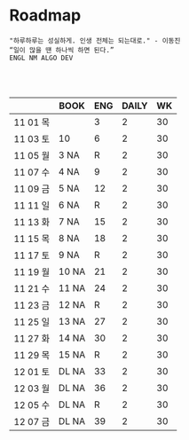 # Roadmap

```
"하루하루는 성실하게. 인생 전체는 되는대로." - 이동진
“일이 많을 땐 하나씩 하면 된다.” 
ENGL NM ALGO DEV
```

<br><br>

|          | BOOK  | ENG  | DAILY | WK   |
| -------- | ----- | ---- | ----- | ---- |
| 11 01 목 |       | 3    | 2     | 30   |
| 11 03 토 | 10    | 6    | 2     | 30   |
| 11 05 월 | 3 NA  | R    | 2     | 30   |
| 11 07 수 | 4 NA  | 9    | 2     | 30   |
| 11 09 금 | 5 NA  | 12   | 2     | 30   |
| 11 11 일 | 6 NA  | R    | 2     | 30   |
| 11 13 화 | 7 NA  | 15   | 2     | 30   |
| 11 15 목 | 8 NA  | 18   | 2     | 30   |
| 11 17 토 | 9 NA  | R    | 2     | 30   |
| 11 19 월 | 10 NA | 21   | 2     | 30   |
| 11 21 수 | 11 NA | 24   | 2     | 30   |
| 11 23 금 | 12 NA | R    | 2     | 30   |
| 11 25 일 | 13 NA | 27   | 2     | 30   |
| 11 27 화 | 14 NA | 30   | 2     | 30   |
| 11 29 목 | 15 NA | R    | 2     | 30   |
| 12 01 토 | DL NA | 33   | 2     | 30   |
| 12 03 월 | DL NA | 36   | 2     | 30   |
| 12 05 수 | DL NA | R    | 2     | 30   |
| 12 07 금 | DL NA | 39   | 2     | 30   |

<br><br>

